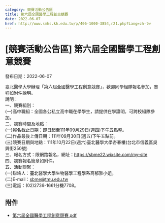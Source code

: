 ```yaml
---
category: 競賽活動公告區
title: 第六屆全國醫學工程創意競賽
date: 2022-06-07
href: http://www.smhs.kh.edu.tw/p/406-1000-3854,r21.php?Lang=zh-tw
---
```


# [競賽活動公告區] 第六屆全國醫學工程創意競賽

發布日期：2022-06-07

臺北醫學大學辦理「第六屆全國醫學工程創意競賽」，歡迎同學組隊報名參加，賽程如附件說明。  
說明：  
一、競賽組別：  
(一)高中職組：全國各公私立高中職在學學生，請提供在學證明，可跨校組隊參加。  
二、競賽時間及地點：  
(一)報名截止日期：即日起至111年09月29日(週四)下午五點整。  
(二)作品最後上傳日期：111年09月30日(週五)下午五點前。  
(三)競賽日期與地點：111年10月22日(週六)臺北醫學大學杏春樓(台北市信義區吳興街250號)  
三、報名方式：限網路報名，網址：https://sbme22.wixsite.com/my-site  
四、競賽報名簡章如附件。  
五、活動聯繫：  
(一)聯絡人：臺北醫學大學生物醫學工程學系高郁雅小姐。  
(二)E-mail：sbme@tmu.edu.tw  
(三)電話：(02)2736-1661分機7708。

## 附件

- [第六屆全國醫學工程創意競賽.pdf](https://www.smhs.kh.edu.tw/var/file/0/1000/attach/71/pta_3634_4310269_85613.pdf)
